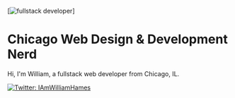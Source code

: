 [![fullstack developer](https://media4.giphy.com/media/v1.Y2lkPTc5MGI3NjExY2Nwcng3MTRjM21pb3FpYXN5cnpqdWt3MW8xZGpjMGV2Z3JvbXhyNCZlcD12MV9pbnRlcm5hbF9naWZfYnlfaWQmY3Q9Zw/8m7nAJTYvzNUh54HQm/giphy.gif)]

# Chicago Web Design & Development Nerd

Hi, I'm William, a fullstack web developer from Chicago, IL.

[![Twitter: IAmWilliamHames](https://img.shields.io/twitter/follow/IAmWilliamHames?style=social)](https://x.com/IAmWilliamHames)
